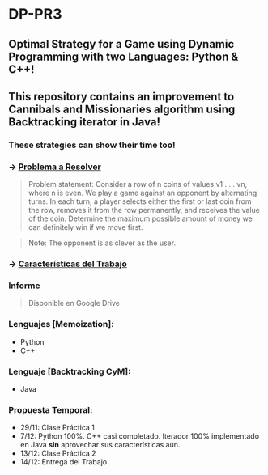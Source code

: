 # DP-PR3
## Optimal Strategy for a Game using Dynamic Programming with two Languages: Python & C++!
## This repository contains an improvement to Cannibals and Missionaries algorithm using Backtracking iterator in Java!

### These strategies can show their time too!

### -> [Problema a Resolver](https://www.geeksforgeeks.org/optimal-strategy-for-a-game-dp-31/)

>Problem statement: Consider a row of n coins of values v1 . . . vn, where n is even. We play a game against an opponent by alternating turns. In each turn, a player selects either the first or last coin from the row, removes it from the row permanently, and receives the value of the coin. Determine the maximum possible amount of money we can definitely win if we move first.

>Note: The opponent is as clever as the user.

### -> [Características del Trabajo](https://cv-aep.ulpgc.es/cv/ulpgctp19/pluginfile.php/177244/mod_resource/content/4/Laboratorio-3.pdf)

### Informe
>Disponible en Google Drive

### Lenguajes [Memoization]:
* Python
* C++

### Lenguaje [Backtracking CyM]:
* Java

### Propuesta Temporal:
* 29/11: Clase Práctica 1
* 7/12: Python 100%. C++ casi completado. Iterador 100% implementado en Java **sin** aprovechar sus características aún.
* 13/12: Clase Práctica 2
* 14/12: Entrega del Trabajo
